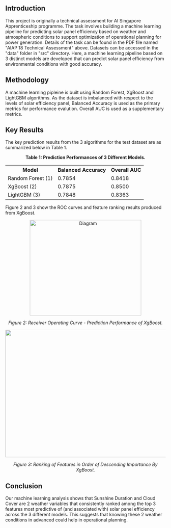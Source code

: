 ## Introduction
This project is originally a technical assessment for AI Singapore Apprenticeship programme. The task involves building a machine learning
pipeline for predicting solar panel efficiency based on weather and atmospheric conditions to support optimization of operational
planning for power generation. Details of the task can be found in the PDF file named "AIAP 18 Technical Assessment" above. Datasets can be 
accessed in the "data" folder in "src" directory. Here, a machine learning pipeline based on 3 distinct models are developed that can predict
solar panel efficiency from environmental conditions with good accuracy. 

## Methodology
A machine learning pipleine is built using Random Forest, XgBoost and LightGBM algorithms. As the dataset is imbalanced with respect to the
levels of solar efficiency panel, Balanced Accuracy is used as the primary metrics for performance evalution. Overall AUC is used as a
supplementary metrics.

## Key Results
The key prediction results from the 3 algorithms for the test dataset are as summarized below in Table 1. 

<p align="center"><strong>Table 1: Prediction Performances of 3 Different Models.</strong></p>
<table align="center">
  <tr>
    <th>Model</th>
    <th>Balanced Accuracy</th>
    <th>Overall AUC</th>
  </tr>
  <tr>
    <td>Random Forest (1)</td>
    <td>0.7854</td>
    <td>0.8418</td>
  </tr>
  <tr>
    <td>XgBoost (2)</td>
    <td>0.7875</td>
    <td>0.8500</td>
  </tr>
  <tr>
    <td>LightGBM (3)</td>
    <td>0.7848</td>
    <td>0.8363</td>
</table>

Figure 2 and 3 show the ROC curves and feature ranking results produced from XgBoost.

<p align="center">
  <img src="https://github.com/user-attachments/assets/313063e5-044d-4bbf-b82c-1fb96ecb1787" alt="Diagram" width="350" height='300'/>
</p>
<p align="center"><em>Figure 2: Receiver Operating Curve - Prediction Performance of XgBoost.</em></p>


<p align="center">
  <img src="https://github.com/user-attachments/assets/4be2ef68-aeb9-4476-bae6-45cf732e5579" alt="Diagram" width="1200" height='400'/>
</p>
<p align="center"><em>Figure 3: Ranking of Features in Order of Descending Importance By XgBoost.</em></p>


## Conclusion
Our machine learning analysis shows that Sunshine Duration and Cloud Cover are 2 weather variables that consistently ranked among the top 3 features 
most predictive of (and associated with) solar panel efficiency across the 3 different models. This suggests that knowing these 2 weather conditions
in advanced could help in operational planning.
